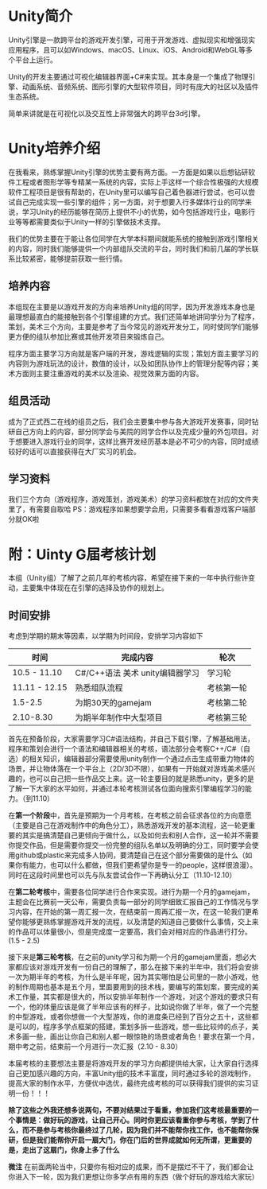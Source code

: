 # Unity简介

Unity引擎是一款跨平台的游戏开发引擎，可用于开发游戏、虚拟现实和增强现实应用程序，且可以如Windows、macOS、Linux、iOS、Android和WebGL等多个平台上运行。

Unity的开发主要通过可视化编辑器界面+C#来实现。其本身是一个集成了物理引擎、动画系统、音频系统、图形引擎的大型软件项目，同时有庞大的社区以及插件生态系统。

简单来讲就是在可视化以及交互性上非常强大的跨平台3d引擎。

# Unity培养介绍

在我看来，熟练掌握Unity引擎的优势主要有两方面。一方面是如果以后想钻研软件工程或者图形学等专精某一系统的内容，实际上手这样一个综合性极强的大规模软件工程项目是很有帮助的，在Unity里可以编写自己着色器进行尝试，也可以尝试自己完成实现一些引擎的组件；另一方面，对于想要入行多媒体行业的同学来说，学习Unity的经历能够在简历上提供不小的优势，如今包括游戏行业，电影行业等等都需要类似于Unity一样的引擎做技术支撑。

我们的优势主要在于能让各位同学在大学本科期间就能系统的接触到游戏引擎相关的内容，同时我们能够提供一个内部组队交流的平台，同时我们和前几届的学长联系比较紧密，能够提前获取一些行情。

## 培养内容

本组现在主要是以游戏开发的方向来培养Unity组的同学，因为开发游戏本身也是最理想最直白的能接触到各个引擎组建的方式。我们还简单地讲同学分为了程序，策划，美术三个方向，主要是参考了当今常见的游戏开发分工，同时使同学们能够更方便的组队参加比赛或其他开发项目来锻炼自己。

程序方面主要学习方向就是客户端的开发，游戏逻辑的实现；策划方面主要学习的内容则为游戏玩法的设计，数值的设计，以及如团队协作上的管理分配等内容；美术方面则主要注重游戏的美术以及渲染、视觉效果方面的内容。

## 组员活动

成为了正式西二在线的组员之后，我们会主要集中参与各大游戏开发赛事，同时钻研自己方向上的内容，部分同学会与美院的同学合作以及完成少量的外包项目。对于想要进入游戏行业的同学，这样比赛开发经历基本是必不可少的内容，同时成绩较好的话可以直接获得在大厂实习的机会。

## 学习资料
我们三个方向（游戏程序，游戏策划，游戏美术）的学习资料都放在对应的文件夹里了，有需要自取哈
PS：游戏程序如果想要学会用，只需要多看看游戏客户端部分就OK啦


# 附：Uinty G届考核计划

​本组（Unity组）了解了之前几年的考核内容，希望在接下来的一年中执行些许变动，主要集中体现在在引擎的选择及协作的规划上。

## 时间安排

考虑到学期的期末等因素，以学期为时间段，安排学习内容如下

| 时间     | 完成内容                 |轮次         |
| -------- | ------------------------ |--------------|
| 10.5 - 11.10 | C#/C++语法 美术 unity编辑器学习       |学习轮             |
| 11.11 - 12.15     | 熟悉组队流程             |考核第一轮            |
| 1.5-2.5 | 为期30天的gamejam |考核第二轮         |
| 2.10-8.30 | 为期半年制作中大型项目                    |考核第三轮        |

​首先在预备阶段，大家需要学习C#语法结构，并自己下载引擎，了解基础用法，程序和策划会进行一个语法和编辑器相关的考核，语法部分会考察C++/C#（自选）的相关知识，编辑器部分需要使用unity制作一个通过点击生成带重力物体的场景，并让物体落在一个平台上（2D/3D不限），如果有一开始就对游戏美术感兴趣的，也可以自己把一些作品交上来。这一轮主要目的就是熟悉unity，更多的是了解一下大家的水平如何，并通过本轮考核测试各位面向搜索引擎编程学习的能力。（到11.10）

​在**第一个阶段**中，首先是预期为一个月考核，在考核之前会征求各位的方向意愿（主要是自己在游戏制作中的角色分工），熟悉游戏开发的基本流程，这一轮更重要的其实是搞清楚自己更倾向于做什么，以及如何去和别人合作，这一轮并不需要你提交作品，但是需要你提交一份完整的组队名单以及明确的分工，同时要学会使用github或plastic来完成多人协同，要清楚自己在这个部分需要做的是什么（如果你有能力，也可以什么都做，但我们更希望你是专一的people，这样很浪漫）。同时在这段时间里也可以先与队友尝试合作一下再确认分工（11.10-12.10）

​在**第二轮考核**中，需要各位同学进行合作来实现。进行为期一个月的gamejam，主题会在比赛前一天公布，需要负责每一部分的同学细致汇报自己的工作情况与学习内容，在开始的第一周汇报一次，在结束前一周再汇报一次，在这一轮我们更希望你能够更熟练掌握游戏开发的流程，以及清楚的知道自己要做什么事情，交上来的作品可以体量很小，但是完成度一定要高，我们会对相对应的作品进行打分。(1.5 - 2.5)

​接下来是**第三轮考核**，在之前的unity学习和为期一个月的gamejam里面，想必大家都应该对游戏开发有一份自己的理解了，那么在接下来的半年中，我们将会安排一次为期半年的考核，为什么是半年呢，因为其实哪怕是公司里的一款小游戏，他的制作周期也基本是五个月，里面要用到的技术栈，要编写的策划案，要完成的美术工作量，其实都是很大的，所以安排半年制作一个游戏，对这个游戏的要求只有一个，他的体量应该是做了半年应该有的样子，比如说你做了半年，做了一个完整的中型游戏，或者你想做一个大型游戏，你的进度条已经到了百分之五十，这些都是可以的，程序多学点框架的搭建，策划多拆一些游戏，想一些比较帅的点子，美术多画一些，画出让你自己和别人都一眼惊艳的场景或者角色！要求在第一个月，期中考之前，结束前一个月进行一次汇报（2.10 - 8.30）
    
​	本届考核的主要想法主要是将游戏开发的学习方向都提供给大家，让大家自行选择自己更加感兴趣的方向，丰富Unity组的技术丰富度，同时通过多轮的游戏制作，提高大家的制作水平，方便优中选优，最终完成考核的可以获得我们提供的实习证明一份！！！

**除了这些之外我还想多说两句，不要对结果过于看重，参加我们这考核最重要的一个事情是：做好玩的游戏，让自己开心。同时你更应该看重你参与考核，学到了什么，而不是参与考核你最终过了几轮，因为我们并不能帮你找工作，也不能帮你保研，但是我们能帮你开启一扇大门，你在门后的世界成就如何无所谓，更重要的是，走出了这扇门，你身上多了什么**

**微注**  在前面两轮当中，只要你有相对应的成果，而不是摆烂不干了，我们都会让你进入下一轮，因为我们更想让你多学点有用的东西（做个好玩的游戏给大家玩）
```